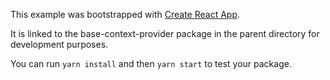 This example was bootstrapped with [Create React App](https://github.com/facebook/create-react-app).

It is linked to the base-context-provider package in the parent directory for development purposes.

You can run `yarn install` and then `yarn start` to test your package.
